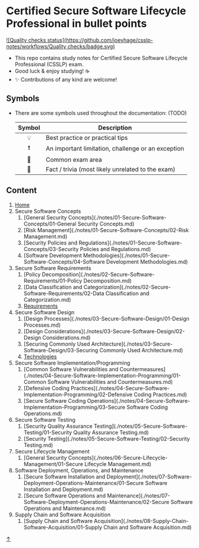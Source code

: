 # Certified Secure Software Lifecycle Professional in bullet points

[![Quality checks status](https://github.com/joeyhage/csslp-notes/workflows/Quality checks/badge.svg)](https://github.com/joeyhage/csslp-notes/actions)

- This repo contains study notes for Certified Secure Software Lifecycle Professional (CSSLP) exam.
- Good luck & enjoy studying! ☕
- ✨ Contributions of any kind are welcome!

## Symbols

- There are some symbols used throughout the documentation: (TODO)

  | Symbol | Description                                        |
  | :----: | -------------------------------------------------- |
  |   💡   | Best practice or practical tips                    |
  |   ❗   | An important limitation, challenge or an exception |
  |   📝   | Common exam area                                   |
  |   🤗   | Fact / trivia (most likely unrelated to the exam)  |

## Content

<!--nav-->
1. [Home](README.md)
2. Secure Software Concepts
    1. [General Security Concepts](./notes/01-Secure-Software-Concepts/01-General Security Concepts.md)
    2. [Risk Management](./notes/01-Secure-Software-Concepts/02-Risk Management.md)
    3. [Security Policies and Regulations](./notes/01-Secure-Software-Concepts/03-Security Policies and Regulations.md)
    4. [Software Development Methodologies](./notes/01-Secure-Software-Concepts/04-Software Development Methodologies.md)
3. Secure Software Requirements
    1. [Policy Decomposition](./notes/02-Secure-Software-Requirements/01-Policy Decomposition.md)
    2. [Data Classification and Categorization](./notes/02-Secure-Software-Requirements/02-Data Classification and Categorization.md)
    3. [Requirements](./notes/02-Secure-Software-Requirements/03-Requirements.md)
4. Secure Software Design
    1. [Design Processes](./notes/03-Secure-Software-Design/01-Design Processes.md)
    2. [Design Considerations](./notes/03-Secure-Software-Design/02-Design Considerations.md)
    3. [Securing Commonly Used Architecture](./notes/03-Secure-Software-Design/03-Securing Commonly Used Architecture.md)
    4. [Technologies](./notes/03-Secure-Software-Design/04-Technologies.md)
5. Secure Software Implementation/Programming
    1. [Common Software Vulnerabilities and Countermeasures](./notes/04-Secure-Software-Implementation-Programming/01-Common Software Vulnerabilities and Countermeasures.md)
    2. [Defensive Coding Practices](./notes/04-Secure-Software-Implementation-Programming/02-Defensive Coding Practices.md)
    3. [Secure Software Coding Operations](./notes/04-Secure-Software-Implementation-Programming/03-Secure Software Coding Operations.md)
6. Secure Software Testing
    1. [Security Quality Assurance Testing](./notes/05-Secure-Software-Testing/01-Security Quality Assurance Testing.md)
    2. [Security Testing](./notes/05-Secure-Software-Testing/02-Security Testing.md)
7. Secure Lifecycle Management
    1. [General Security Concepts](./notes/06-Secure-Lifecycle-Management/01-Secure Lifecycle Management.md)
8. Software Deployment, Operations, and Maintenance
    1. [Secure Software Installation and Deployment](./notes/07-Software-Deployment-Operations-Maintenance/01-Secure Software Installation and Deployment.md)
    2. [Secure Software Operations and Maintenance](./notes/07-Software-Deployment-Operations-Maintenance/02-Secure Software Operations and Maintenance.md)
9. Supply Chain and Software Acquisition
    1. [Supply Chain and Software Acquisition](./notes/08-Supply-Chain-Software-Acquisition/01-Supply Chain and Software Acquisition.md)

[↑](#content)
